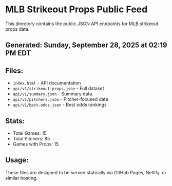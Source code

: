 # MLB Strikeout Props Public Feed

This directory contains the public JSON API endpoints for MLB strikeout props data.

## Generated: Sunday, September 28, 2025 at 02:19 PM EDT

## Files:
- `index.html` - API documentation
- `api/v1/strikeout-props.json` - Full dataset
- `api/v1/summary.json` - Summary data
- `api/v1/pitchers.json` - Pitcher-focused data  
- `api/v1/best-odds.json` - Best odds rankings

## Stats:
- Total Games: 15
- Total Pitchers: 85
- Games with Props: 15

## Usage:
These files are designed to be served statically via GitHub Pages, Netlify, or similar hosting.
